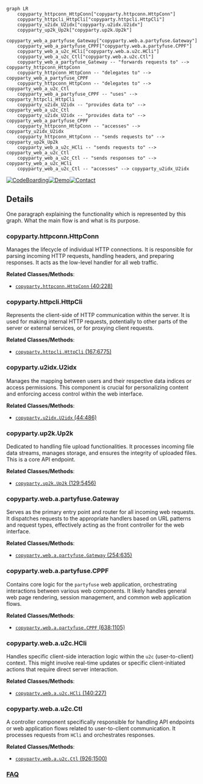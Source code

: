 ```mermaid
graph LR
    copyparty_httpconn_HttpConn["copyparty.httpconn.HttpConn"]
    copyparty_httpcli_HttpCli["copyparty.httpcli.HttpCli"]
    copyparty_u2idx_U2idx["copyparty.u2idx.U2idx"]
    copyparty_up2k_Up2k["copyparty.up2k.Up2k"]
    copyparty_web_a_partyfuse_Gateway["copyparty.web.a.partyfuse.Gateway"]
    copyparty_web_a_partyfuse_CPPF["copyparty.web.a.partyfuse.CPPF"]
    copyparty_web_a_u2c_HCli["copyparty.web.a.u2c.HCli"]
    copyparty_web_a_u2c_Ctl["copyparty.web.a.u2c.Ctl"]
    copyparty_web_a_partyfuse_Gateway -- "forwards requests to" --> copyparty_httpconn_HttpConn
    copyparty_httpconn_HttpConn -- "delegates to" --> copyparty_web_a_partyfuse_CPPF
    copyparty_httpconn_HttpConn -- "delegates to" --> copyparty_web_a_u2c_Ctl
    copyparty_web_a_partyfuse_CPPF -- "uses" --> copyparty_httpcli_HttpCli
    copyparty_u2idx_U2idx -- "provides data to" --> copyparty_web_a_u2c_Ctl
    copyparty_u2idx_U2idx -- "provides data to" --> copyparty_web_a_partyfuse_CPPF
    copyparty_httpconn_HttpConn -- "accesses" --> copyparty_u2idx_U2idx
    copyparty_httpconn_HttpConn -- "sends requests to" --> copyparty_up2k_Up2k
    copyparty_web_a_u2c_HCli -- "sends requests to" --> copyparty_web_a_u2c_Ctl
    copyparty_web_a_u2c_Ctl -- "sends responses to" --> copyparty_web_a_u2c_HCli
    copyparty_web_a_u2c_Ctl -- "accesses" --> copyparty_u2idx_U2idx
```

[![CodeBoarding](https://img.shields.io/badge/Generated%20by-CodeBoarding-9cf?style=flat-square)](https://github.com/CodeBoarding/CodeBoarding)[![Demo](https://img.shields.io/badge/Try%20our-Demo-blue?style=flat-square)](https://www.codeboarding.org/demo)[![Contact](https://img.shields.io/badge/Contact%20us%20-%20contact@codeboarding.org-lightgrey?style=flat-square)](mailto:contact@codeboarding.org)

## Details

One paragraph explaining the functionality which is represented by this graph. What the main flow is and what is its purpose.

### copyparty.httpconn.HttpConn
Manages the lifecycle of individual HTTP connections. It is responsible for parsing incoming HTTP requests, handling headers, and preparing responses. It acts as the low-level handler for all web traffic.


**Related Classes/Methods**:

- <a href="https://github.com/9001/copyparty/blob/hovudstraum/copyparty/httpconn.py#L40-L228" target="_blank" rel="noopener noreferrer">`copyparty.httpconn.HttpConn` (40:228)</a>


### copyparty.httpcli.HttpCli
Represents the client-side of HTTP communication within the server. It is used for making internal HTTP requests, potentially to other parts of the server or external services, or for proxying client requests.


**Related Classes/Methods**:

- <a href="https://github.com/9001/copyparty/blob/hovudstraum/copyparty/httpcli.py#L167-L6775" target="_blank" rel="noopener noreferrer">`copyparty.httpcli.HttpCli` (167:6775)</a>


### copyparty.u2idx.U2idx
Manages the mapping between users and their respective data indices or access permissions. This component is crucial for personalizing content and enforcing access control within the web interface.


**Related Classes/Methods**:

- <a href="https://github.com/9001/copyparty/blob/hovudstraum/copyparty/u2idx.py#L44-L486" target="_blank" rel="noopener noreferrer">`copyparty.u2idx.U2idx` (44:486)</a>


### copyparty.up2k.Up2k
Dedicated to handling file upload functionalities. It processes incoming file data streams, manages storage, and ensures the integrity of uploaded files. This is a core API endpoint.


**Related Classes/Methods**:

- <a href="https://github.com/9001/copyparty/blob/hovudstraum/copyparty/up2k.py#L129-L5456" target="_blank" rel="noopener noreferrer">`copyparty.up2k.Up2k` (129:5456)</a>


### copyparty.web.a.partyfuse.Gateway
Serves as the primary entry point and router for all incoming web requests. It dispatches requests to the appropriate handlers based on URL patterns and request types, effectively acting as the front controller for the web interface.


**Related Classes/Methods**:

- <a href="https://github.com/9001/copyparty/blob/hovudstraum/copyparty/web/a/partyfuse.py#L254-L635" target="_blank" rel="noopener noreferrer">`copyparty.web.a.partyfuse.Gateway` (254:635)</a>


### copyparty.web.a.partyfuse.CPPF
Contains core logic for the `partyfuse` web application, orchestrating interactions between various web components. It likely handles general web page rendering, session management, and common web application flows.


**Related Classes/Methods**:

- <a href="https://github.com/9001/copyparty/blob/hovudstraum/copyparty/web/a/partyfuse.py#L638-L1105" target="_blank" rel="noopener noreferrer">`copyparty.web.a.partyfuse.CPPF` (638:1105)</a>


### copyparty.web.a.u2c.HCli
Handles specific client-side interaction logic within the `u2c` (user-to-client) context. This might involve real-time updates or specific client-initiated actions that require direct server interaction.


**Related Classes/Methods**:

- <a href="https://github.com/9001/copyparty/blob/hovudstraum/copyparty/web/a/u2c.py#L140-L227" target="_blank" rel="noopener noreferrer">`copyparty.web.a.u2c.HCli` (140:227)</a>


### copyparty.web.a.u2c.Ctl
A controller component specifically responsible for handling API endpoints or web application flows related to user-to-client communication. It processes requests from `HCli` and orchestrates responses.


**Related Classes/Methods**:

- <a href="https://github.com/9001/copyparty/blob/hovudstraum/copyparty/web/a/u2c.py#L926-L1500" target="_blank" rel="noopener noreferrer">`copyparty.web.a.u2c.Ctl` (926:1500)</a>




### [FAQ](https://github.com/CodeBoarding/GeneratedOnBoardings/tree/main?tab=readme-ov-file#faq)